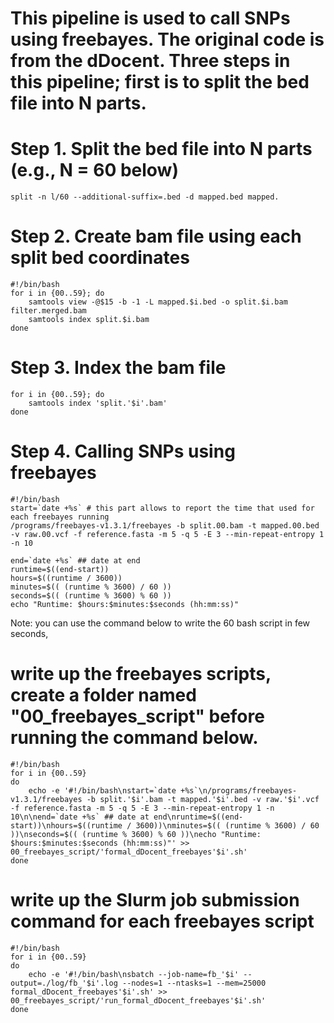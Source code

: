 # This pipeline is used to call SNPs using freebayes. The original code is from the dDocent. Three steps in this pipeline; first is to split the bed file into N parts.

# Step 1. Split the bed file into N parts (e.g., N = 60 below)

```
split -n l/60 --additional-suffix=.bed -d mapped.bed mapped.
```

# Step 2. Create bam file using each split bed coordinates

```
#!/bin/bash
for i in {00..59}; do
	samtools view -@$15 -b -1 -L mapped.$i.bed -o split.$i.bam filter.merged.bam
	samtools index split.$i.bam
done
```

# Step 3. Index the bam file

```
for i in {00..59}; do
    samtools index 'split.'$i'.bam'
done
```

# Step 4. Calling SNPs using freebayes

```
#!/bin/bash
start=`date +%s` # this part allows to report the time that used for each freebayes running
/programs/freebayes-v1.3.1/freebayes -b split.00.bam -t mapped.00.bed -v raw.00.vcf -f reference.fasta -m 5 -q 5 -E 3 --min-repeat-entropy 1 -n 10

end=`date +%s` ## date at end
runtime=$((end-start))
hours=$((runtime / 3600))
minutes=$(( (runtime % 3600) / 60 ))
seconds=$(( (runtime % 3600) % 60 ))
echo "Runtime: $hours:$minutes:$seconds (hh:mm:ss)"
```

Note: you can use the command below to write the 60 bash script in few seconds,

# write up the freebayes scripts, create a folder named "00_freebayes_script" before running the command below.

```
#!/bin/bash
for i in {00..59}
do
    echo -e '#!/bin/bash\nstart=`date +%s`\n/programs/freebayes-v1.3.1/freebayes -b split.'$i'.bam -t mapped.'$i'.bed -v raw.'$i'.vcf -f reference.fasta -m 5 -q 5 -E 3 --min-repeat-entropy 1 -n 10\n\nend=`date +%s` ## date at end\nruntime=$((end-start))\nhours=$((runtime / 3600))\nminutes=$(( (runtime % 3600) / 60 ))\nseconds=$(( (runtime % 3600) % 60 ))\necho "Runtime: $hours:$minutes:$seconds (hh:mm:ss)"' >> 00_freebayes_script/'formal_dDocent_freebayes'$i'.sh'
done
```

# write up the Slurm job submission command for each freebayes script

```
#!/bin/bash
for i in {00..59}
do
    echo -e '#!/bin/bash\nsbatch --job-name=fb_'$i' --output=./log/fb_'$i'.log --nodes=1 --ntasks=1 --mem=25000 formal_dDocent_freebayes'$i'.sh' >> 00_freebayes_script/'run_formal_dDocent_freebayes'$i'.sh'
done
```